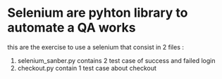 # Selenium are pyhton library to automate a QA works 

this are the exercise to use a selenium that consist in 2 files :
1. selenium_sanber.py contains 2 test case of success and failed login 
2. checkout.py contain 1 test case about checkout 
